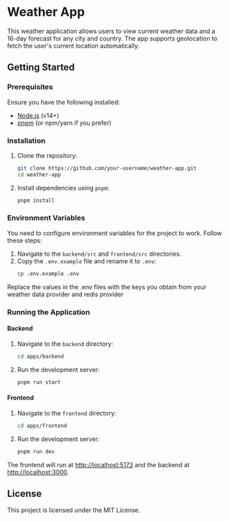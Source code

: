 # Weather App

This weather application allows users to view current weather data and a 16-day forecast for any city and country. The app supports geolocation to fetch the user's current location automatically.

## Getting Started

### Prerequisites

Ensure you have the following installed:

- [Node.js](https://nodejs.org/en/) (v14+)
- [pnpm](https://pnpm.io/) (or npm/yarn if you prefer)

### Installation

1. Clone the repository:

   ```bash
   git clone https://github.com/your-username/weather-app.git
   cd weather-app
   ```

2. Install dependencies using `pnpm`:
   ```bash
   pnpm install
   ```

### Environment Variables

You need to configure environment variables for the project to work. Follow these steps:

1. Navigate to the `backend/src` and `frontend/src` directories.
2. Copy the `.env.example` file and rename it to `.env`:
   ```bash
   cp .env.example .env
   ```

Replace the values in the .env files with the keys you obtain from your weather data provider and redis provider

### Running the Application

#### Backend

1. Navigate to the `backend` directory:
   ```bash
   cd apps/backend
   ```
2. Run the development server:
   ```bash
   pnpm run start
   ```

#### Frontend

1. Navigate to the `frontend` directory:
   ```bash
   cd apps/frontend
   ```
2. Run the development server:
   ```bash
   pnpm run dev
   ```

The frontend will run at [http://localhost:5173](http://localhost:5173) and the backend at [http://localhost:3000](http://localhost:3000).

## License

This project is licensed under the MIT License.

